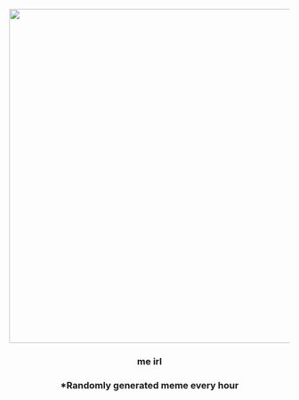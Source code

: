 <p align="center">
        <img src="https://i.redd.it/e3uh3509m6t81.jpg" width="600" height="600">
        </p>
        <h3 align="center">me irl</h3>
        <h3 align="center">*Randomly generated meme every hour</h3>
    